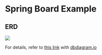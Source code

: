 # Spring Board Example

## ERD
![](https://user-images.githubusercontent.com/23608029/174424693-0353f9d4-eee5-4920-88d7-8a0d516a7a18.png)

For details, refer to [this link](https://dbdiagram.io/d/62ad61c19921fe2a9630b051) with [dbdiagram.io](https://dbdiagram.io)

